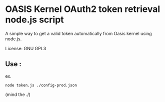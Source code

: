 # OASIS Kernel OAuth2 token retrieval node.js script

A simple way to get a valid token automatically from Oasis kernel using node.js.

License: GNU GPL3


## Use :

ex.

    node token.js ./config-prod.json

(mind the ./)
